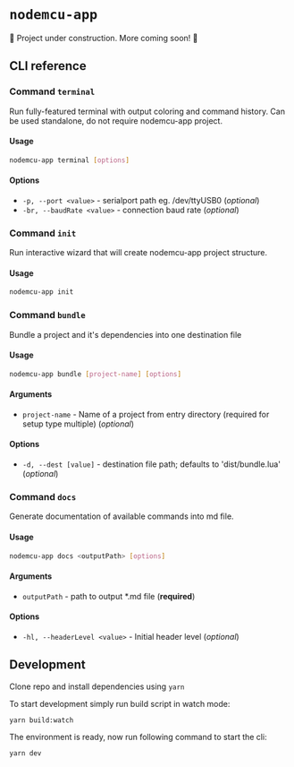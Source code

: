 # `nodemcu-app`

🚧 Project under construction. More coming soon! 🚧

## CLI reference

<!-- cli-docs-start -->

### Command `terminal`

Run fully-featured terminal with output coloring and command history. Can be used standalone, do not require nodemcu-app project.

#### Usage

```sh
nodemcu-app terminal [options]
```

#### Options

- `-p, --port <value>` - serialport path eg. /dev/ttyUSB0 (_optional_)
- `-br, --baudRate <value>` - connection baud rate (_optional_)

### Command `init`

Run interactive wizard that will create nodemcu-app project structure.

#### Usage

```sh
nodemcu-app init
```

### Command `bundle`

Bundle a project and it's dependencies into one destination file

#### Usage

```sh
nodemcu-app bundle [project-name] [options]
```

#### Arguments

- `project-name` - Name of a project from entry directory (required for setup type multiple) (_optional_)

#### Options

- `-d, --dest [value]` - destination file path; defaults to 'dist/bundle.lua' (_optional_)

### Command `docs`

Generate documentation of available commands into md file.

#### Usage

```sh
nodemcu-app docs <outputPath> [options]
```

#### Arguments

- `outputPath` - path to output \*.md file (**required**)

#### Options

- `-hl, --headerLevel <value>` - Initial header level (_optional_)
<!-- cli-docs-end -->

## Development

Clone repo and install dependencies using `yarn`

To start development simply run build script in watch mode:

`yarn build:watch`

The environment is ready, now run following command to start the cli:

`yarn dev`
